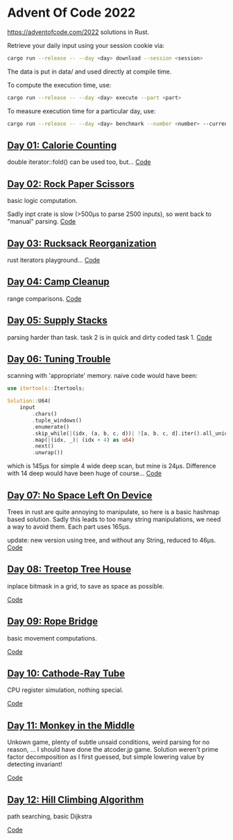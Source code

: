 # Advent Of Code 2022

https://adventofcode.com/2022 solutions in Rust.

Retrieve your daily input using your session cookie via:
```sh
cargo run --release -- --day <day> download --session <session>
```
The data is put in data/ and used directly at compile time.

To compute the  execution time, use:
```sh
cargo run --release -- --day <day> execute --part <part>
```

To measure execution time for a particular day, use:
```sh
cargo run --release -- --day <day> benchmark --number <number> --current
```

## [Day 01: Calorie Counting](https://adventofcode.com/2022/day/1)

double iterator::fold() can be used too, but…
[Code](./src/solutions/day01.rs)

## [Day 02: Rock Paper Scissors](https://adventofcode.com/2022/day/2)

basic logic computation.

Sadly inpt crate is slow (>500µs to parse 2500 inputs), so went back to
"manual" parsing.
[Code](./src/solutions/day02.rs)

## [Day 03: Rucksack Reorganization](https://adventofcode.com/2022/day/3)

rust iterators playground…
[Code](./src/solutions/day03.rs)

## [Day 04: Camp Cleanup](https://adventofcode.com/2022/day/4)

range comparisons.
[Code](./src/solutions/day04.rs)

## [Day 05: Supply Stacks](https://adventofcode.com/2022/day/5)

parsing harder than task.
task 2 is in quick and dirty coded task 1.
[Code](./src/solutions/day05.rs)

## [Day 06: Tuning Trouble](https://adventofcode.com/2022/day/6)

scanning with 'appropriate' memory.
naive code would have been:
```rust
use itertools::Itertools;

Solution::U64(
    input
        .chars()
        .tuple_windows()
        .enumerate()
        .skip_while(|(idx, (a, b, c, d))| ![a, b, c, d].iter().all_unique())
        .map(|(idx, _)| (idx + 4) as u64)
        .next()
        .unwrap())
```
which is 145µs for simple 4 wide deep scan, but mine is 24µs.
Difference with 14 deep would have been huge of course…
[Code](./src/solutions/day06.rs)

## [Day 07: No Space Left On Device](https://adventofcode.com/2022/day/7)

Trees in rust are quite annoying to manipulate, so here is a basic hashmap based
solution. Sadly this leads to too many string manipulations, we need a way to
avoid them.
Each part uses 165µs.

update: new version using tree, and without any String, reduced to 46µs.
[Code](./src/solutions/day07.rs)


## [Day 08: Treetop Tree House](https://adventofcode.com/2022/day/8)

inplace bitmask in a grid, to save as space as possible.

[Code](./src/solutions/day08.rs)

## [Day 09: Rope Bridge](https://adventofcode.com/2022/day/9)

basic movement computations.

[Code](./src/solutions/day09.rs)

## [Day 10: Cathode-Ray Tube](https://adventofcode.com/2022/day/10)

CPU register simulation, nothing special.

[Code](./src/solutions/day10.rs)

## [Day 11: Monkey in the Middle](https://adventofcode.com/2022/day/11)

Unkown game, plenty of subtle unsaid conditions, weird parsing for no reason, …
I should have done the atcoder.jp game.
Solution weren't prime factor decomposition as I first guessed, but simple lowering value by detecting invariant!

[Code](./src/solutions/day11.rs)

## [Day 12: Hill Climbing Algorithm](https://adventofcode.com/2022/day/12)

path searching, basic Dijkstra

[Code](./src/solutions/day12.rs)
